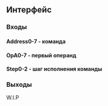 ## Интерфейс

### Входы

#### Address0-7 - команда

#### OpA0-7 - первый операнд

#### Step0-2 - шаг исполнения команды

### Выходы

W.I.P